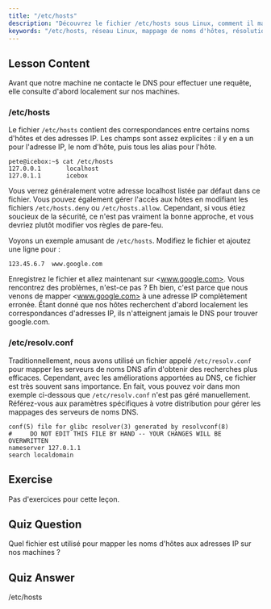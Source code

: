```yaml
---
title: "/etc/hosts"
description: "Découvrez le fichier /etc/hosts sous Linux, comment il mappe les noms d'hôtes aux adresses IP, et son rôle dans la résolution DNS. Comprenez la configuration réseau de base."
keywords: "/etc/hosts, réseau Linux, mappage de noms d'hôtes, résolution DNS, tutoriel Linux, guide du débutant"
---
```


## Lesson Content

Avant que notre machine ne contacte le DNS pour effectuer une requête, elle consulte d'abord localement sur nos machines.

### /etc/hosts

Le fichier `/etc/hosts` contient des correspondances entre certains noms d'hôtes et des adresses IP. Les champs sont assez explicites : il y en a un pour l'adresse IP, le nom d'hôte, puis tous les alias pour l'hôte.

```plaintext
pete@icebox:~$ cat /etc/hosts
127.0.0.1       localhost
127.0.1.1       icebox
```

Vous verrez généralement votre adresse localhost listée par défaut dans ce fichier. Vous pouvez également gérer l'accès aux hôtes en modifiant les fichiers `/etc/hosts.deny` ou `/etc/hosts.allow`. Cependant, si vous étiez soucieux de la sécurité, ce n'est pas vraiment la bonne approche, et vous devriez plutôt modifier vos règles de pare-feu.

Voyons un exemple amusant de `/etc/hosts`. Modifiez le fichier et ajoutez une ligne pour :

```plaintext
123.45.6.7  www.google.com
```

Enregistrez le fichier et allez maintenant sur <www.google.com>. Vous rencontrez des problèmes, n'est-ce pas ? Eh bien, c'est parce que nous venons de mapper <www.google.com> à une adresse IP complètement erronée. Étant donné que nos hôtes recherchent d'abord localement les correspondances d'adresses IP, ils n'atteignent jamais le DNS pour trouver google.com.

### /etc/resolv.conf

Traditionnellement, nous avons utilisé un fichier appelé `/etc/resolv.conf` pour mapper les serveurs de noms DNS afin d'obtenir des recherches plus efficaces. Cependant, avec les améliorations apportées au DNS, ce fichier est très souvent sans importance. En fait, vous pouvez voir dans mon exemple ci-dessous que `/etc/resolv.conf` n'est pas géré manuellement. Référez-vous aux paramètres spécifiques à votre distribution pour gérer les mappages des serveurs de noms DNS.

```plaintext
conf(5) file for glibc resolver(3) generated by resolvconf(8)
#     DO NOT EDIT THIS FILE BY HAND -- YOUR CHANGES WILL BE OVERWRITTEN
nameserver 127.0.1.1
search localdomain
```

## Exercise

Pas d'exercices pour cette leçon.

## Quiz Question

Quel fichier est utilisé pour mapper les noms d'hôtes aux adresses IP sur nos machines ?

## Quiz Answer

/etc/hosts
